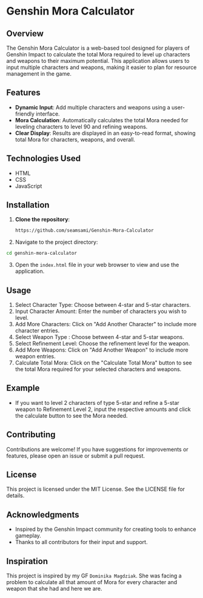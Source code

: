 # Genshin Mora Calculator

## Overview
The Genshin Mora Calculator is a web-based tool designed for players of Genshin Impact to calculate the total Mora required to level up characters and weapons to their maximum potential. This application allows users to input multiple characters and weapons, making it easier to plan for resource management in the game.

## Features
- **Dynamic Input**: Add multiple characters and weapons using a user-friendly interface.
- **Mora Calculation**: Automatically calculates the total Mora needed for leveling characters to level 90 and refining weapons.
- **Clear Display**: Results are displayed in an easy-to-read format, showing total Mora for characters, weapons, and overall.

## Technologies Used
- HTML
- CSS
- JavaScript

## Installation
1. **Clone the repository**:
   ```bash
   https://github.com/seamsami/Genshin-Mora-Calculator
 2. Navigate to the project directory:
   ```bash
   cd genshin-mora-calculator
   ```
  3. Open the `index.html` file in your web browser to view and use the application.
## Usage
 1. Select Character Type: Choose between 4-star and 5-star characters.
 2. Input Character Amount: Enter the number of characters you wish to level.
 3. Add More Characters: Click on "Add Another Character" to include more character entries.
 4. Select Weapon Type : Choose between 4-star and 5-star weapons.
 5. Select Refinement Level: Choose the refinement level for the weapon.
 6. Add More Weapons: Click on "Add Another Weapon" to include more weapon entries.
 7. Calculate Total Mora: Click on the "Calculate Total Mora" button to see the total Mora required for your selected characters and weapons.
## Example
 - If you want to level 2 characters of type 5-star and refine a 5-star weapon to Refinement Level 2, input the respective amounts and click the calculate button to see the Mora needed.
## Contributing
Contributions are welcome! If you have suggestions for improvements or features, please open an issue or submit a pull request.

## License
This project is licensed under the MIT License. See the LICENSE file for details.

## Acknowledgments
 - Inspired by the Genshin Impact community for creating tools to enhance gameplay.
 - Thanks to all contributors for their input and support.

## Inspiration
This project is inspired by my GF `Dominika Magdziak`. She was facing a problem to calculate all that amount of Mora for every character and weapon that she had and here we are.

